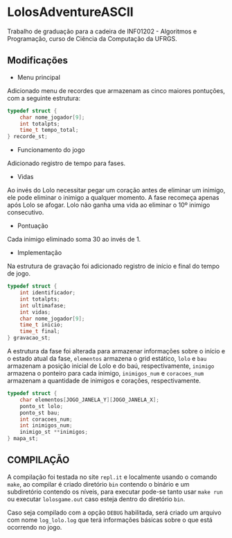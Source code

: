 # LolosAdventureASCII
Trabalho de graduação para a cadeira de INF01202 - Algoritmos e Programação, curso de Ciência da Computação da UFRGS.

## Modificações

* Menu principal

Adicionado menu de recordes que armazenam as cinco maiores pontuções, com a seguinte estrutura:

```C
typedef struct {
    char nome_jogador[9];
    int totalpts;
    time_t tempo_total;
} recorde_st;
```

* Funcionamento do jogo

Adicionado registro de tempo para fases.

* Vidas

Ao invés do Lolo necessitar pegar um coração antes de eliminar um inimigo, ele pode eliminar o inimigo a qualquer momento.
A fase recomeça apenas após Lolo se afogar.
Lolo não ganha uma vida ao eliminar o 10º inimigo consecutivo.

* Pontuação

Cada inimigo eliminado soma 30 ao invés de 1.

* Implementação

Na estrutura de gravação foi adicionado registro de início e final do tempo de jogo.

``` C
typedef struct {
    int identificador;
    int totalpts;
    int ultimafase;
    int vidas;
    char nome_jogador[9];
    time_t inicio;
    time_t final;
} gravacao_st;
```

A estrutura da fase foi alterada para armazenar informações sobre o início e o estado atual da fase, `elementos` armazena o grid estático, `lolo` e `bau` armazenam a posição inicial de Lolo e do baú, respectivamente, `inimigo` armazena o ponteiro para cada inimigo, `inimigos_num` e `coracoes_num` armazenam a quantidade de inimigos e corações, respectivamente.
```C
typedef struct {
    char elementos[JOGO_JANELA_Y][JOGO_JANELA_X];
    ponto_st lolo;
    ponto_st bau;
    int coracoes_num;
    int inimigos_num;
    inimigo_st **inimigos;
} mapa_st;
```

## COMPILAÇÃO 

A compilação foi testada no site `repl.it` e localmente usando o comando `make`, ao compilar é criado diretório `bin` contendo o binário e um subdiretório contendo os níveis, para executar pode-se tanto usar `make run` ou executar `lolosgame.out` caso esteja dentro do diretório `bin`.

Caso seja compilado com a opção `DEBUG` habilitada, será criado um arquivo com nome `log_lolo.log` que terá informações básicas sobre o que está ocorrendo no jogo.
